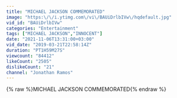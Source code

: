 ```yaml
---
title: "MICHAEL JACKSON COMMEMORATED"
image: "https:\/\/i.ytimg.com\/vi\/BAUiDrlbIVw\/hqdefault.jpg"
vid_id: "BAUiDrlbIVw"
categories: "Entertainment"
tags: ["MICHAEL JACKSON","INNOCENT"]
date: "2021-11-06T13:31:00+03:00"
vid_date: "2019-03-21T22:58:14Z"
duration: "PT1H59M27S"
viewcount: "84412"
likeCount: "2505"
dislikeCount: "21"
channel: "Jonathan Ramos"
---
```

{% raw %}MICHAEL JACKSON COMMEMORATED{% endraw %}

